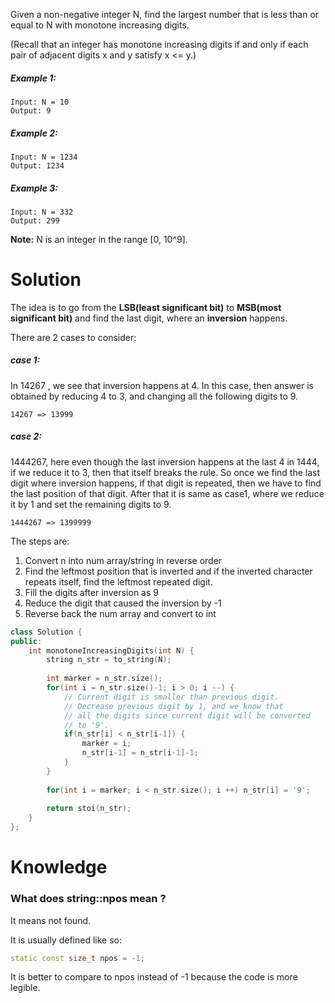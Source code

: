 Given a non-negative integer N, find the largest number that is less than or equal to N with monotone increasing digits.

(Recall that an integer has monotone increasing digits if and only if each pair of adjacent digits x and y satisfy x <= y.)

##### Example 1:

```
Input: N = 10
Output: 9
```

##### Example 2:

```
Input: N = 1234
Output: 1234
```

##### Example 3:

```
Input: N = 332
Output: 299
```

__Note:__ N is an integer in the range [0, 10^9].

# Solution

The idea is to go from the __LSB(least significant bit)__ to __MSB(most significant bit)__ and find the last digit, where an __inversion__ happens.

There are 2 cases to consider:

##### case 1:

In 14267 , we see that inversion happens at 4. In this case, then answer is obtained by reducing 4 to 3, and changing all the following digits to 9.

```
14267 => 13999
```

##### case 2:

1444267, here even though the last inversion happens at the last 4 in 1444, if we reduce it to 3, then that itself breaks the rule. So once we find the last digit where inversion happens, if that digit is repeated, then we have to find the last position of that digit. After that it is same as case1, where we reduce it by 1 and set the remaining digits to 9.

```
1444267 => 1399999
```

The steps are:

1. Convert n into num array/string in reverse order
2. Find the leftmost position that is inverted and if the inverted character repeats itself, find the leftmost repeated digit.
3. Fill the digits after inversion as 9
4. Reduce the digit that caused the inversion by -1
5. Reverse back the num array and convert to int

```cpp
class Solution {
public:
    int monotoneIncreasingDigits(int N) {
        string n_str = to_string(N);
        
        int marker = n_str.size();
        for(int i = n_str.size()-1; i > 0; i --) {
            // Current digit is smaller than previous digit.
            // Decrease previous digit by 1, and we know that
            // all the digits since current digit will be converted
            // to '9'.
            if(n_str[i] < n_str[i-1]) {
                marker = i;
                n_str[i-1] = n_str[i-1]-1;
            }
        }
        
        for(int i = marker; i < n_str.size(); i ++) n_str[i] = '9';
        
        return stoi(n_str);
    }
};
```

# Knowledge

### What does string::npos mean ?

It means not found.

It is usually defined like so:

```cpp
static const size_t npos = -1;
```

It is better to compare to npos instead of -1 because the code is more legible.

